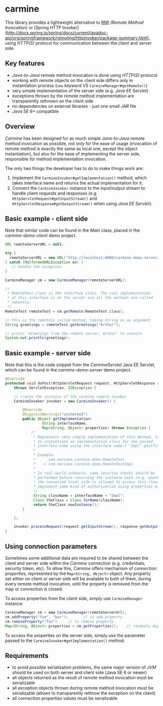 # carmine
This library provides a lightweight alternative to
[RMI](http://en.wikipedia.org/wiki/Java_remote_method_invocation) _(Remote
Method Invocation)_ or [Spring HTTP Invoker]
(http://docs.spring.io/spring/docs/current/javadoc-api/org/springframework/remoting/httpinvoker/package-summary.html),
using _HTTP(S)_ protocol for communication between the client and server side.

## Key features
* _Java-to-Java_ remote method invocation is done using _HTTP(S)_ protocol
* working with remote objects on the client side differs only in instantiation
  process (`new` keyword VS `CarmineManager#getRemote()`)
* very simple implementation of the server side (e.g. _Java EE Servlet_)
* exceptions thrown by the remote method implementation are transparently
  rethrown on the client side
* no dependencies on external libraries - just one small _JAR_ file
* _Java SE 6+_ compatible

## Overview
_Carmine_ has been designed for as much simple _Java-to-Java_ remote method
invocation as possible, not only for the ease of usage (invocation of remote
method is exactly the same as local one, except the object instantiation), but
also for the ease of implementing the server side, responsible for method
implementation invocation.

The only two things the developer has to do to make things work are:

1. Implement the `CarmineInvoker#getImplementation()` method, which takes
   interface name and returns the actual implementation for it.
2. Connect the `CarmineInvoker` instance to the input/output stream to handle
   client requests and responses (e.g. `HttpServletRequest#getInputStream()`
   and `HttpServletResponse#getOutputStream()` when using _Java EE Servlet_).

## Basic example - client side
Note that similar code can be found in the _Main_ class, placed in the
_carmine-demo-client_ demo project.

```java
URL remoteServerURL = null;

try {
  remoteServerURL = new URL("http://localhost:8080/carmine-demo-server/CarmineServlet");
} catch (MalformedURLException ex) {
   // handle the exception
}

CarmineManager cm = new CarmineManager(remoteServerURL);

/*
 * RemoteTest.class is the interface class. The real implementation
 * of this interface is on the server and all the methods are called
 * remotely.
 */
RemoteTest remoteTest = cm.getRemote(RemoteTest.class);

// this is the remotely called method, taking String as an argument
String greetings = remoteTest.getGreetings("Arthur");

// prints 'Greetings from the remote server, Arthur' to console
System.out.println(greetings);
```

## Basic example - server side
Note that this is the code snippet from the _CarmineServlet_ Java EE Servlet,
which can be found in the _carmine-demo-server_ demo project.

```java
@Override
protected void doPost(HttpServletRequest request, HttpServletResponse response)
    throws ServletException, IOException {

    // create the instance of the carmine remote invoker
    CarmineInvoker invoker = new CarmineInvoker() {

        @Override
        @SuppressWarnings("unchecked")
        public Object getImplementation(
                 String interfaceName,
                 Map<String, Object> properties) throws Exception {
            /*
             * Represents very simple implementation of this method, trying
             * to instantiate an implementation class for the passed
             * interface name using the interface name + "Impl" postfix.
             *
             * Example:
             *      com.norcane.carmine.demo.RemoteTest
             *   -> com.norcane.carmine.demo.RemoteTestImpl
             *
             * In real-world scenario, some security checks should be
             * performed before returning the instance back (e.g. whether
             * the connected local side is allowed to access this class, or
             * implement some kind of authorization using properties map).
             */
             String className = interfaceName + "Impl";
             Class theClass = Class.forName(className);
             return theClass.newInstance();
        }

    };

    invoker.processRequest(request.getInputStream(), response.getOutputStream());
}
```

## Using connection parameters
Sometimes some additional data are required to be shared between the client
and server side within the _Carmine_ connection (e.g. credentials, security
token, etc). To allow this, _Carmine_ offers mechanism of
_connection properties_, represented by the `Map<String, Object>`
object. Any property set either on client or server side will be available to
both of them, during every remote method invocation, until the property is
removed from the map or connection is closed.

To access properties from the _client side_, simply use `CarmineManager`
instance:

```java
CarmineManager cm = new CarmineManager(remoteServerUrl);
cm.addProperty("foo", "bar");       // to add property
cm.removeProperty("foo")     // to remove property
Map<String, Object> properties = cm.getProperties();    // readonly map of properties
```

To access the properties on the server side, simply use the parameter passed to
the `CarmineInvoker#getImplementation()` method.

## Requirements
* to avoid possible serialization problems, the same major version of _JVM_
  should be used on both server and client side (Java SE 6 or newer)
* all objects returned as the result of remote method invocation must be
  serializable
* all exception objects thrown during remote method invocation must be
  serializable (allows to transparently rethrow the exception on the client)
* all connection properties values must be serializable